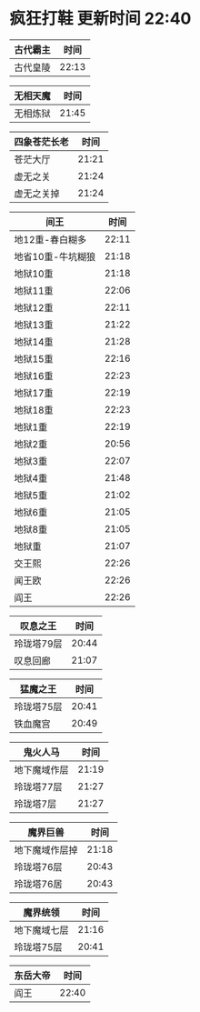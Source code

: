 # 疯狂打鞋 更新时间 22:40

| 古代霸主   | 时间    |
|--------|-------|
| 古代皇陵 | 22:13 |

| 无相天魔   | 时间    |
|--------|-------|
| 无相炼狱 | 21:45 |

| 四象苍茫长老   | 时间    |
|--------|-------|
| 苍茫大厅 | 21:21 |
| 虚无之关 | 21:24 |
| 虚无之关掉 | 21:24 |

| 间王   | 时间    |
|--------|-------|
| 地12重-春白糊多 | 22:11 |
| 地省10重-牛坑糊狼 | 21:18 |
| 地狱10重 | 21:18 |
| 地狱11重 | 22:06 |
| 地狱12重 | 22:11 |
| 地狱13重 | 21:22 |
| 地狱14重 | 21:28 |
| 地狱15重 | 22:16 |
| 地狱16重 | 22:23 |
| 地狱17重 | 22:19 |
| 地狱18重 | 22:23 |
| 地狱1重 | 22:19 |
| 地狱2重 | 20:56 |
| 地狱3重 | 22:07 |
| 地狱4重 | 21:48 |
| 地狱5重 | 21:02 |
| 地狱6重 | 21:05 |
| 地狱8重 | 21:05 |
| 地狱重 | 21:07 |
| 交王熙 | 22:26 |
| 闻王欧 | 22:26 |
| 阎王 | 22:26 |

| 叹息之王   | 时间    |
|--------|-------|
| 玲珑塔79层 | 20:44 |
| 叹息回廊 | 21:07 |

| 猛魔之王   | 时间    |
|--------|-------|
| 玲珑塔75层 | 20:41 |
| 铁血魔宫 | 20:49 |

| 鬼火人马   | 时间    |
|--------|-------|
| 地下魔域作层 | 21:19 |
| 玲珑塔77层 | 21:27 |
| 玲珑塔7层 | 21:27 |

| 魔界巨兽   | 时间    |
|--------|-------|
| 地下魔域作层掉 | 21:18 |
| 玲珑塔76层 | 20:43 |
| 玲珑塔76居 | 20:43 |

| 魔界统领   | 时间    |
|--------|-------|
| 地下魔域七层 | 21:16 |
| 玲珑塔75层 | 20:41 |

| 东岳大帝   | 时间    |
|--------|-------|
| 阎王 | 22:40 |